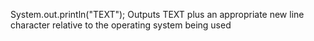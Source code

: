 System.out.println("TEXT");
	Outputs TEXT plus an appropriate new line character relative to the operating system being used